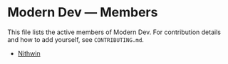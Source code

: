 # Modern Dev — Members

This file lists the active members of Modern Dev. For contribution details and how to add yourself, see `CONTRIBUTING.md`.

- [Nithwin](https://github.com/Nithwin)
